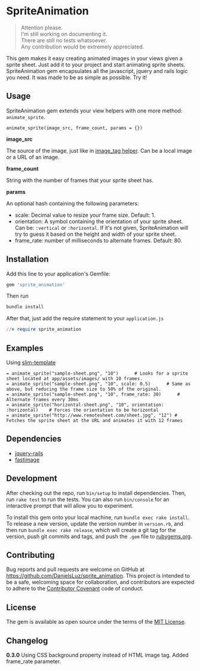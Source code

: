 # SpriteAnimation

> Attention please.<br>
> I'm still working on documenting it.<br>
> There are still no tests whatsoever.<br>
> Any contribution would be extremely appreciated.<br>


This gem makes it easy creating animated images in your views given a sprite sheet. Just add it to your project and start animating sprite sheets.
SpriteAnimation gem encapsulates all the javascript, jquery and rails logic you need. It was made to be as simple as possible. Try it!

## Usage

SpriteAnimation gem extends your view helpers with one more method: `animate_sprite`.

`animate_sprite(image_src, frame_count, params = {})`

**image_src**

The source of the image, just like in [image_tag helper](http://apidock.com/rails/ActionView/Helpers/AssetTagHelper/image_tag).
Can be a local image or a URL of an image.

**frame_count**

String with the number of frames that your sprite sheet has.

**params**

An optional hash containing the following parameters:

* scale: Decimal value to resize your frame size. Default: 1.
* orientation: A symbol containing the orientation of your sprite sheet. <br>Can be: `:vertical` or `:horizontal`.
 If it's not given, SpriteAnimation will try to guess it based on the height and width of your sprite sheet.
* frame_rate: number of milliseconds to alternate frames. Default: 80.

## Installation
Add this line to your application's Gemfile:
```ruby
gem 'sprite_animation'
```
 
Then run
```ruby
bundle install
```

After that, just add the require statement to your `application.js`
```ruby
//= require sprite_animation
```

## Examples
Using [slim-template](https://github.com/slim-template/slim)
```
= animate_sprite("sample-sheet.png", "10")      # Looks for a sprite sheet located at app/assets/images/ with 10 frames.
= animate_sprite("sample-sheet.png", "10", scale: 0.5)      # Same as above, but reducing the frame size to 50% of the original.
= animate_sprite("sample-sheet.png", "10", frame_rate: 30)      # Alternate frames every 30ms
= animate_sprite("horizontal-sheet.png", "10", orientation: :horizontal)    # Forces the orientation to be horizontal
= animate_sprite("http://www.remotesheet.com/sheet.jpg", "12") # Fetches the sprite sheet at the URL and animates it with 12 frames
```

## Dependencies
- [jquery-rails](https://github.com/rails/jquery-rails)
- [fastimage](https://github.com/sdsykes/fastimage)

## Development

After checking out the repo, run `bin/setup` to install dependencies. Then, run `rake test` to run the tests. You can also run `bin/console` for an interactive prompt that will allow you to experiment.

To install this gem onto your local machine, run `bundle exec rake install`. To release a new version, update the version number in `version.rb`, and then run `bundle exec rake release`, which will create a git tag for the version, push git commits and tags, and push the `.gem` file to [rubygems.org](https://rubygems.org).

## Contributing

Bug reports and pull requests are welcome on GitHub at https://github.com/DanielsLuz/sprite_animation. This project is intended to be a safe, welcoming space for collaboration, and contributors are expected to adhere to the [Contributor Covenant](http://contributor-covenant.org) code of conduct.


## License

The gem is available as open source under the terms of the [MIT License](http://opensource.org/licenses/MIT).

## Changelog
**0.3.0**
Using CSS background property instead of HTML image tag.
Added frame_rate parameter.
